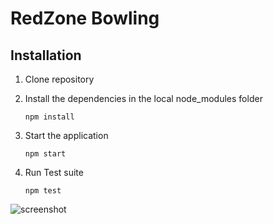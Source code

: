 # RedZone Bowling

## Installation

1. Clone repository

2. Install the dependencies in the local node_modules folder

    ```npm install```

3. Start the application

    ```npm start```

4. Run Test suite
    
    ```npm test```

![screenshot](./screenshot.png)

